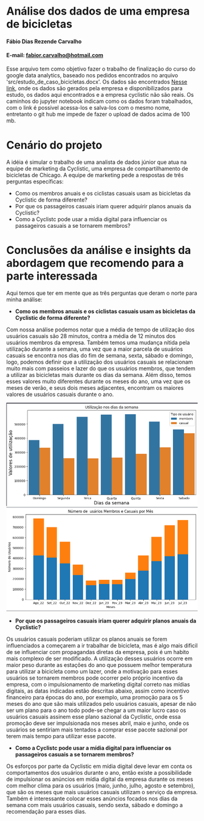 # Análise dos dados de uma empresa de bicicletas
#### Fábio Dias Rezende Carvalho
#### E-mail: fabior.carvalho@hotmail.com

Esse arquivo tem como objetivo fazer o trabalho de finalização do curso do google data analytics, baseado nos pedidos encontrados no arquivo 'src/estudo_de_caso_bicicletas.docx'. Os dados são encontrados [Nesse link](https://divvy-tripdata.s3.amazonaws.com/index.html), onde os dados são gerados pela empresa e disponibilizados para estudo, os dados aqui encontrados e a empresa cyclistic não são reais. Os caminhos do jupyter notebook indicam como os dados foram trabalhados, com o link é possivel acessa-los e salva-los com o mesmo nome, entretanto o git hub me impede de fazer o upload de dados acima de 100 mb.

# Cenário do projeto

A idéia é simular o trabalho de uma analista de dados júnior que atua na equipe de marketing da Cyclistic, uma empresa de compartilhamento de bicicletas de Chicago.
A equipe de marketing pede a respostas de três perguntas específicas:

* Como os membros anuais e os ciclistas casuais usam as bicicletas da Cyclistic de forma diferente?
* Por que os passageiros casuais iriam querer adquirir planos anuais da Cyclistic?
* Como a Cyclistc pode usar a mídia digital para influenciar os passageiros casuais a se tornarem membros?

# Conclusões da análise e insights da abordagem que recomendo para a parte interessada

Aqui temos que ter em mente que as três perguntas que deram o norte para minha análise:

* **Como os membros anuais e os ciclistas casuais usam as bicicletas da Cyclistic de forma diferente?**

Com nossa análise podemos notar que a média de tempo de utilização dos usuários casuais são 28 minutos, contra a média de 12 minutos dos usuários membros da empresa. Também temos uma mudança nítida pela utilização durante a semana, uma vez que a maior parcela de usuários casuais se encontra nos dias do fim de semana, sexta, sábado e domingo, logo, podemos definir que a utilização dos usuários casuais se relacionam muito mais com passeios e lazer do que os usuários membros, que tendem a utilizar as bicicletas mais durante os dias da semana. Além disso, temos esses valores muito diferentes durante os meses do ano, uma vez que os meses de verão, e seus dois meses adjacentes, encontram os maiores valores de usuários casuais durante o ano.

![utilizacao_dia_semana](src/utilizacao_dias_da_semana.png)
![usuario_mes](src/usuario_mes.png)

* **Por que os passageiros casuais iriam querer adquirir planos anuais da Cyclistic?**

Os usuários casuais poderiam utilizar os planos anuais se forem influenciados a começarem a ir trabalhar de bicicleta, mas é algo mais dificil de se influenciar com propagandas diretas da empresa, pois é um habito mais complexo de ser modificado. A utilização desses usuários ocorre em maior peso durante as estações do ano que possuem melhor temperatura para utilizar a bicicleta como um lazer, onde a motivação para  esses usuários se tornarem membros pode ocorrer pelo próprio incentivo da empresa, com o impulsionamento de marketing digital correto nas mídias digitais, as datas indicadas estão descritas abaixo, assim como incentivo financeiro para épocas do ano, por exemplo, uma promoção para os 5 meses do ano que são mais utilizados pelo usuários casuais, apesar de não ser um plano para o ano todo pode-se chegar a um maior lucro caso os usuários casuais assinem esse plano sazional da Cyclistic, onde essa promoção deve ser impulsionada nos meses abril, maio e junho, onde os usuários se sentiriam mais tentados a comprar esse pacote sazional por terem mais tempo para utilizar esse pacote.

* **Como a Cyclistc pode usar a mídia digital para influenciar os passageiros casuais a se tornarem membros?**

Os esforços por parte da Cyclistic em mídia digital deve levar em conta os comportamentos dos usuários durante o ano, então existe a possibilidade de impulsionar os anúncios em mídia digital da empresa durante os meses com melhor clima para os usuários (maio, junho, julho, agosto e setembro), que são os meses que mais usuários casuais utilizam o serviço da empresa. Também é interessante colocar esses anúncios focados nos dias da semana com mais usuários casuais, sendo sexta, sábado e domingo a recomendação para esses dias.